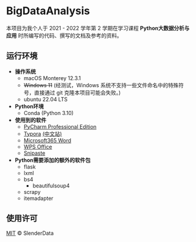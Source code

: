 # BigDataAnalysis

本项目为我个人于 2021 - 2022 学年第 2 学期在学习课程 **Python大数据分析与应用** 时所编写的代码、撰写的文档及参考的资料。

## 运行环境

- **操作系统**
  - macOS Monterey 12.3.1
  - ~~Windows 11~~ (经测试，Windows 系统不支持一些文件命名中的特殊符号，直接通过 git 克隆本项目可能会失败。)
  - ubuntu 22.04 LTS
- **Python环境**
  - Conda (Python 3.10)
- **使用到的软件**
  - [PyCharm Professional Edition](https://www.jetbrains.com/pycharm/)
  - [Typora](https://typora.io/) [(中文站)](https://typoraio.cn/)
  - [Microsoft365 Word](https://www.microsoft.com/microsoft-365)
  - [WPS Office](https://www.wps.com/)
  - [Snipaste](https://www.snipaste.com/)
- **Python需要添加的额外的软件包**
  - flask
  - lxml
  - bs4
    - beautifulsoup4
  - scrapy
  - itemadapter

## 使用许可

[MIT](LICENSE) © SlenderData
